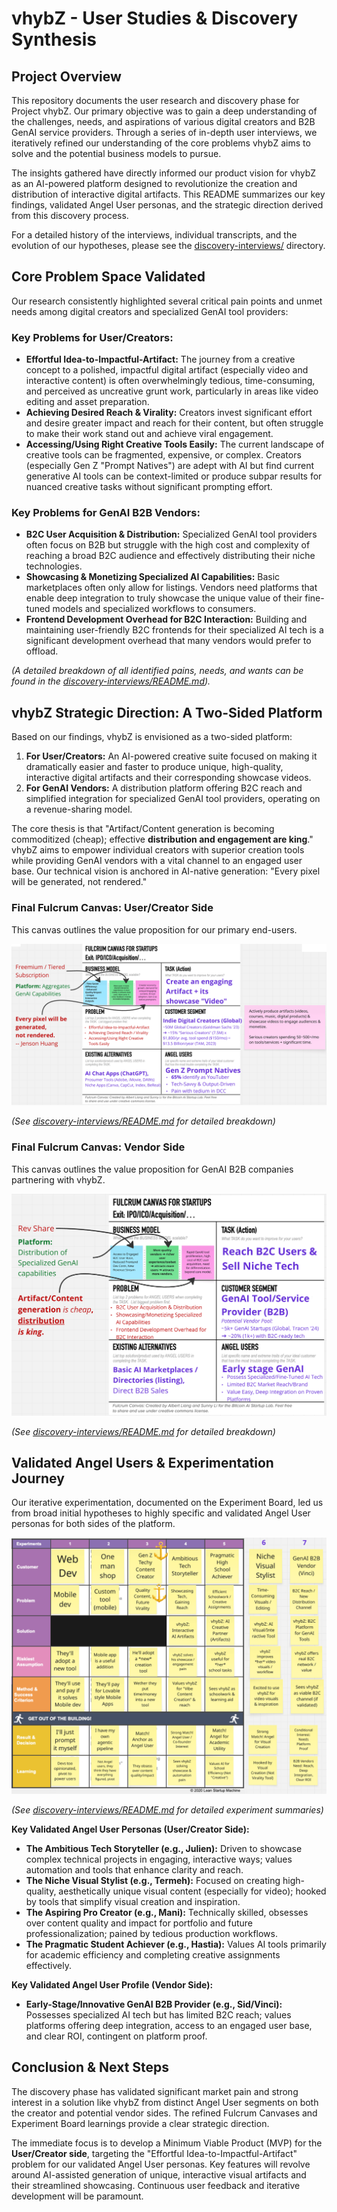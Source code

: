 # vhybZ - User Studies & Discovery Synthesis

## Project Overview

This repository documents the user research and discovery phase for Project vhybZ. Our primary objective was to gain a deep understanding of the challenges, needs, and aspirations of various digital creators and B2B GenAI service providers. Through a series of in-depth user interviews, we iteratively refined our understanding of the core problems vhybZ aims to solve and the potential business models to pursue.

The insights gathered have directly informed our product vision for vhybZ as an AI-powered platform designed to revolutionize the creation and distribution of interactive digital artifacts. This README summarizes our key findings, validated Angel User personas, and the strategic direction derived from this discovery process.

For a detailed history of the interviews, individual transcripts, and the evolution of our hypotheses, please see the [discovery-interviews/](discovery-interviews/) directory.

## Core Problem Space Validated

Our research consistently highlighted several critical pain points and unmet needs among digital creators and specialized GenAI tool providers:

### Key Problems for User/Creators:
*   **Effortful Idea-to-Impactful-Artifact:** The journey from a creative concept to a polished, impactful digital artifact (especially video and interactive content) is often overwhelmingly tedious, time-consuming, and perceived as uncreative grunt work, particularly in areas like video editing and asset preparation.
*   **Achieving Desired Reach & Virality:** Creators invest significant effort and desire greater impact and reach for their content, but often struggle to make their work stand out and achieve viral engagement.
*   **Accessing/Using Right Creative Tools Easily:** The current landscape of creative tools can be fragmented, expensive, or complex. Creators (especially Gen Z "Prompt Natives") are adept with AI but find current generative AI tools can be context-limited or produce subpar results for nuanced creative tasks without significant prompting effort.

### Key Problems for GenAI B2B Vendors:
*   **B2C User Acquisition & Distribution:** Specialized GenAI tool providers often focus on B2B but struggle with the high cost and complexity of reaching a broad B2C audience and effectively distributing their niche technologies.
*   **Showcasing & Monetizing Specialized AI Capabilities:** Basic marketplaces often only allow for listings. Vendors need platforms that enable deep integration to truly showcase the unique value of their fine-tuned models and specialized workflows to consumers.
*   **Frontend Development Overhead for B2C Interaction:** Building and maintaining user-friendly B2C frontends for their specialized AI tech is a significant development overhead that many vendors would prefer to offload.

*(A detailed breakdown of all identified pains, needs, and wants can be found in the [discovery-interviews/README.md](discovery-interviews/README.md#consolidated-problems-needs--aspirations)).*

## vhybZ Strategic Direction: A Two-Sided Platform

Based on our findings, vhybZ is envisioned as a two-sided platform:

1.  **For User/Creators:** An AI-powered creative suite focused on making it dramatically easier and faster to produce unique, high-quality, interactive digital artifacts and their corresponding showcase videos.
2.  **For GenAI Vendors:** A distribution platform offering B2C reach and simplified integration for specialized GenAI tool providers, operating on a revenue-sharing model.

The core thesis is that "Artifact/Content generation is becoming commoditized (cheap); effective **distribution and engagement are king**." vhybZ aims to empower individual creators with superior creation tools while providing GenAI vendors with a vital channel to an engaged user base. Our technical vision is anchored in AI-native generation: "Every pixel will be generated, not rendered."

### Final Fulcrum Canvas: User/Creator Side

This canvas outlines the value proposition for our primary end-users.

![Fulcrum Canvas for vhybZ User/Creators](Fulcrum-Creator.png)

*(See [discovery-interviews/README.md](discovery-interviews/README.md#canvas-31-vhybz-usercreator---final-version) for detailed breakdown)*

### Final Fulcrum Canvas: Vendor Side

This canvas outlines the value proposition for GenAI B2B companies partnering with vhybZ.

![Fulcrum Canvas for vhybZ Vendors](Fulcrum-Vendor.png)

*(See [discovery-interviews/README.md](discovery-interviews/README.md#canvas-32-vhybz-vendor---final-version) for detailed breakdown)*

## Validated Angel Users & Experimentation Journey

Our iterative experimentation, documented on the Experiment Board, led us from broad initial hypotheses to highly specific and validated Angel User personas for both sides of the platform.

![vhybZ Experiment Board Summary](Experiments.png)

*(See [discovery-interviews/README.md](discovery-interviews/README.md#experiment-board-journey--key-learnings) for detailed experiment summaries)*

**Key Validated Angel User Personas (User/Creator Side):**

*   **The Ambitious Tech Storyteller (e.g., Julien):** Driven to showcase complex technical projects in engaging, interactive ways; values automation and tools that enhance clarity and reach.
*   **The Niche Visual Stylist (e.g., Termeh):** Focused on creating high-quality, aesthetically unique visual content (especially for video); hooked by tools that simplify visual creation and inspiration.
*   **The Aspiring Pro Creator (e.g., Mani):** Technically skilled, obsesses over content quality and impact for portfolio and future professionalization; pained by tedious production workflows.
*   **The Pragmatic Student Achiever (e.g., Hastia):** Values AI tools primarily for academic efficiency and completing creative assignments effectively.

**Key Validated Angel User Profile (Vendor Side):**

*   **Early-Stage/Innovative GenAI B2B Provider (e.g., Sid/Vinci):** Possesses specialized AI tech but has limited B2C reach; values platforms offering deep integration, access to an engaged user base, and clear ROI, contingent on platform proof.

## Conclusion & Next Steps

The discovery phase has validated significant market pain and strong interest in a solution like vhybZ from distinct Angel User segments on both the creator and potential vendor sides. The refined Fulcrum Canvases and Experiment Board learnings provide a clear strategic direction.

The immediate focus is to develop a Minimum Viable Product (MVP) for the **User/Creator side**, targeting the "Effortful Idea-to-Impactful-Artifact" problem for our validated Angel User personas. Key features will revolve around AI-assisted generation of unique, interactive visual artifacts and their streamlined showcasing. Continuous user feedback and iterative development will be paramount.
